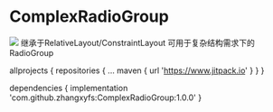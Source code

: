 # ComplexRadioGroup 
[![](https://www.jitpack.io/v/zhangxyfs/ComplexRadioGroup.svg)](https://www.jitpack.io/#zhangxyfs/ComplexRadioGroup)
继承于RelativeLayout/ConstraintLayout 可用于复杂结构需求下的RadioGroup

allprojects {
	repositories {
		...
		maven { url 'https://www.jitpack.io' }
	}
}

dependencies {
        implementation 'com.github.zhangxyfs:ComplexRadioGroup:1.0.0'
}
